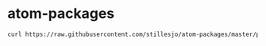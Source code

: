 # atom-packages

```bash
curl https://raw.githubusercontent.com/stillesjo/atom-packages/master/packages | xargs apm install 
```
